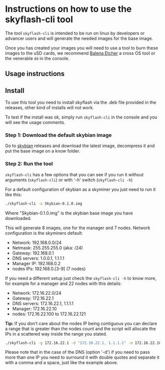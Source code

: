 # Instructions on how to use the skyflash-cli tool

The tool `skyflash-cli` is intended to be run on linux by developers or advancer users and will generate the needed images for the base image.

Once you has created your images you will need to use a tool to burn these images to the uSD cards, we recommend [Balena Etcher](https://www.balena.io/etcher/) a cross OS tool or the venerable `dd` in the console.

## Usage instructions

## Install

To use this tool you need to install skyflash via the .deb file provided in the releases, other kind of installs will not work.

To test if the install was ok, simply run `skyflash-cli` in the console and you will see the usage comments.

### Step 1: Download the default skybian image

Go to [skybian](https://github.com/skycoin/skybian) releases and download the latest image, decompress it and put the base image on a know folder.

### Step 2: Run the tool

`skyflash-cli` has a few options that you can see if you run it without arguments (`skyflash-cli`) or with '-h' switch (`skyflash-cli -h`)

For a default configuration of skybian as a skyminer you just need to run it like this:

```sh
./skyflash-cli -a Skybian-0.1.0.img
```

Where "Skybian-0.1.0.img" is the skybian base image you have downloaded.

This will generate 8 images, one for the manager and 7 nodes. Network configuration is the skyminers default:

* Network: 192.168.0.0/24
* Netmask: 255.255.255.0 (aka: /24)
* Gateway: 192.168.0.1
* DNS servers: 1.0.0.1, 1.1.1.1
* Manager IP: 192.168.0.2
* nodes IPs: 192.168.0.[3-9] (7 nodes)

If you need a different setup just check the `skyflash-cli -h` to know more, for example for a manager and 22 nodes with this details:

* Network: 172.16.22.0/24
* Gateway: 172.16.22.1
* DNS servers: 172.16.22.1, 1.1.1.1
* Manager: 172.16.22.10
* nodes: 172.16.22.100 to 172.16.22.121

**Tip:** If you don't care about the nodes IP being contiguous you can declare a range that is greater than the nodes count and the script will allocate the IPs in a scattered way inside the range you stated.

```sh
./skyflash-cli -g 172.16.22.1 -d "172.16.22.1, 1.1.1.1" -m 172.16.22.10 -n 100-121 -i Skybian-0.1.0.img
```

Please note that in the case of the DNS (option '-d') if you need to pass more than one IP you need to surround it with double quotes and separate it with a comma and a space, just like the example above.
